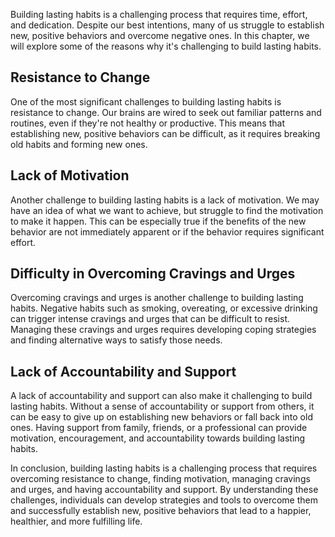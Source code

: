 
Building lasting habits is a challenging process that requires time, effort, and dedication. Despite our best intentions, many of us struggle to establish new, positive behaviors and overcome negative ones. In this chapter, we will explore some of the reasons why it's challenging to build lasting habits.

Resistance to Change
--------------------

One of the most significant challenges to building lasting habits is resistance to change. Our brains are wired to seek out familiar patterns and routines, even if they're not healthy or productive. This means that establishing new, positive behaviors can be difficult, as it requires breaking old habits and forming new ones.

Lack of Motivation
------------------

Another challenge to building lasting habits is a lack of motivation. We may have an idea of what we want to achieve, but struggle to find the motivation to make it happen. This can be especially true if the benefits of the new behavior are not immediately apparent or if the behavior requires significant effort.

Difficulty in Overcoming Cravings and Urges
-------------------------------------------

Overcoming cravings and urges is another challenge to building lasting habits. Negative habits such as smoking, overeating, or excessive drinking can trigger intense cravings and urges that can be difficult to resist. Managing these cravings and urges requires developing coping strategies and finding alternative ways to satisfy those needs.

Lack of Accountability and Support
----------------------------------

A lack of accountability and support can also make it challenging to build lasting habits. Without a sense of accountability or support from others, it can be easy to give up on establishing new behaviors or fall back into old ones. Having support from family, friends, or a professional can provide motivation, encouragement, and accountability towards building lasting habits.

In conclusion, building lasting habits is a challenging process that requires overcoming resistance to change, finding motivation, managing cravings and urges, and having accountability and support. By understanding these challenges, individuals can develop strategies and tools to overcome them and successfully establish new, positive behaviors that lead to a happier, healthier, and more fulfilling life.
